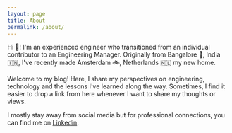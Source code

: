 ```yaml
---
layout: page
title: About
permalink: /about/
---
```


Hi 👋!  I'm an experienced engineer who transitioned from an individual contributor to an Engineering Manager. Originally from Bangalore 🌳, India 🇮🇳, I've recently made Amsterdam 🚲, Netherlands 🇳🇱  my new home.

Welcome to my blog! Here, I share my perspectives on engineering, technology and the lessons I've learned along the way. Sometimes, I find it easier to drop a link from here whenever I want to share my thoughts or views.

I mostly stay away from social media but for professional connections, you can find me on [Linkedin](https://www.linkedin.com/in/ashwnacharya). 
